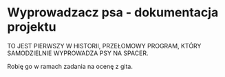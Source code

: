 # Wyprowadzacz psa - dokumentacja projektu

TO JEST PIERWSZY W HISTORII, PRZEŁOMOWY PROGRAM, KTÓRY SAMODZIELNIE WYPROWADZA PSY NA SPACER.

Robię go w ramach zadania na ocenę z gita.

